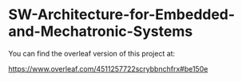 # SW-Architecture-for-Embedded-and-Mechatronic-Systems

You can find the overleaf version of this project at:  


https://www.overleaf.com/4511257722scrybbnchfrx#be150e
